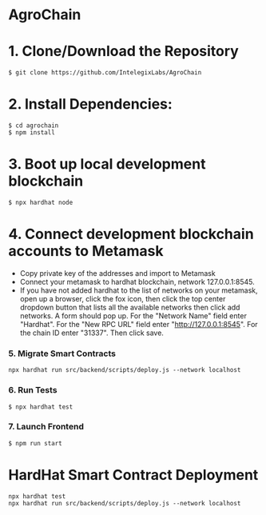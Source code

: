 # AgroChain

# 1. Clone/Download the Repository

```
$ git clone https://github.com/IntelegixLabs/AgroChain
```

# 2. Install Dependencies:

```
$ cd agrochain
$ npm install
```

# 3. Boot up local development blockchain

```
$ npx hardhat node
```

# 4. Connect development blockchain accounts to Metamask
- Copy private key of the addresses and import to Metamask
- Connect your metamask to hardhat blockchain, network 127.0.0.1:8545.
- If you have not added hardhat to the list of networks on your metamask, open up a browser, click the fox icon, then click the top center dropdown button that lists all the available networks then click add networks. A form should pop up. For the "Network Name" field enter "Hardhat". For the "New RPC URL" field enter "http://127.0.0.1:8545". For the chain ID enter "31337". Then click save.  


### 5. Migrate Smart Contracts
`npx hardhat run src/backend/scripts/deploy.js --network localhost`

### 6. Run Tests
`$ npx hardhat test`

### 7. Launch Frontend
`$ npm run start`


# HardHat Smart Contract Deployment

```
npx hardhat test
npx hardhat run src/backend/scripts/deploy.js --network localhost
```
